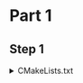 # Part 1

## Step 1

<details>
<summary>CMakeLists.txt</summary>

    cmake_minimum_required(VERSION 3.10)
    
    # set the project name and version
    project(Tutorial VERSION 1.0)
    
    # specify the C++ standard
    set(CMAKE_CXX_STANDARD 11)
    set(CMAKE_CXX_STANDARD_REQUIRED True)
    
    # configure a header file to pass some of the CMake settings
    # to the source code
    configure_file(TutorialConfig.h.in TutorialConfig.h)
    
    # add the executable
    add_executable(Tutorial tutorial.cxx)
    
    # add the binary tree to the search path for include files
    # so that we will find TutorialConfig.h
    target_include_directories(Tutorial PUBLIC
                               "${PROJECT_BINARY_DIR}"
                               )


Tutorial.cxx
    
    // A simple program that computes the square root of a number
    #include <cmath>
    // #include <cstdlib>
    #include <iostream>
    #include <string>
    #include "TutorialConfig.h"
    
    int main(int argc, char* argv[])
    {
      if (argc < 2) {
        // report version
        std::cout << argv[0] << " Version " << Tutorial_VERSION_MAJOR << "."
                  << Tutorial_VERSION_MINOR << std::endl;
        std::cout << "Usage: " << argv[0] << " number" << std::endl;
        return 1;
      }
    
      // convert input to double
      const double inputValue = std::stod(argv[1]);
    
    
      // calculate square root
      const double outputValue = sqrt(inputValue);
      std::cout << "The square root of " << inputValue << " is " << outputValue
                << std::endl;
      return 0;
    }
    
![Screenshot](https://github.com/gabeorlanski/oss-repo-template/blob/master/labs/lab-05/step1.PNG)


## Step 2

CMakeLists.txt
    cmake_minimum_required(VERSION 3.10)
    
    # set the project name and version
    project(Tutorial VERSION 1.0)
    
    # specify the C++ standard
    set(CMAKE_CXX_STANDARD 11)
    set(CMAKE_CXX_STANDARD_REQUIRED True)
    
    # STEP 2:
    option(USE_MYMATH "Use tutorial provided math implementation" ON)
    
    
    # configure a header file to pass some of the CMake settings
    # to the source code
    configure_file(TutorialConfig.h.in TutorialConfig.h)
    
    
    # STEP 2:
    # Add in the math sqrt lib
    add_library(MathFunctions mysqrt.cxx)
    
    
    if(USE_MYMATH)
      add_subdirectory(MathFunctions)
      list(APPEND EXTRA_LIBS MathFunctions)
      list(APPEND EXTRA_INCLUDES "${PROJECT_SOURCE_DIR}/MathFunctions")
    endif()
    
    
    # add the executable
    add_executable(Tutorial tutorial.cxx)
    
    
    target_link_libraries(Tutorial PUBLIC ${EXTRA_LIBS})
    
    # add the binary tree to the search path for include files
    # so that we will find TutorialConfig.h
    target_include_directories(Tutorial PUBLIC
                               "${PROJECT_BINARY_DIR}"
                               ${EXTRA_INCLUDES}
                               )


tutorial.cxx
    
    // A simple program that computes the square root of a number
    #include <cmath>
    #include <iostream>
    #include <string>
    
    #include "TutorialConfig.h"
    #ifdef USE_MYMATH
    #  include "MathFunctions.h"
    #endif
    int main(int argc, char* argv[])
    {
      
      if (argc < 2) {
        // report version
        std::cout << argv[0] << " Version " << Tutorial_VERSION_MAJOR << "."
                  << Tutorial_VERSION_MINOR << std::endl;
        std::cout << "Usage: " << argv[0] << " number" << std::endl;
        return 1;
      }
    
      // convert input to double
      const double inputValue = std::stod(argv[1]);
    #ifdef USE_MYMATH
      const double outputValue = mysqrt(inputValue);
    #else
      const double outputValue = sqrt(inputValue);
    #endif
      std::cout << "The square root of " << inputValue << " is " << outputValue
                << std::endl;
      return 0;
    }

![Screenshot](https://github.com/gabeorlanski/oss-repo-template/blob/master/labs/lab-05/step2.PNG)


## Step 3

CMakeLists.txt
    
    cmake_minimum_required(VERSION 3.10)
    
    # set the project name and version
    project(Tutorial VERSION 1.0)
    
    # specify the C++ standard
    set(CMAKE_CXX_STANDARD 11)
    set(CMAKE_CXX_STANDARD_REQUIRED True)
    
    # should we use our own math functions
    option(USE_MYMATH "Use tutorial provided math implementation" ON)
    
    # configure a header file to pass some of the CMake settings
    # to the source code
    configure_file(TutorialConfig.h.in TutorialConfig.h)
    
    # add the MathFunctions library
    if(USE_MYMATH)
      add_subdirectory(MathFunctions)
      list(APPEND EXTRA_LIBS MathFunctions)
    endif()
    
    # add the executable
    add_executable(Tutorial tutorial.cxx)
    
    target_link_libraries(Tutorial PUBLIC ${EXTRA_LIBS})
    
    # add the binary tree to the search path for include files
    # so that we will find TutorialConfig.h
    target_include_directories(Tutorial PUBLIC
                               "${PROJECT_BINARY_DIR}"
                               )


MathFunctions/CMakeLists.txt
    
    add_library(MathFunctions mysqrt.cxx)
    
    target_include_directories(MathFunctions
    INTERFACE ${CMAKE_CURRENT_SOURCE_DIR}    
    )


![ScreenShot](https://github.com/gabeorlanski/oss-repo-template/blob/master/labs/lab-05/step3.PNG)

## Step 4

CMakeLists.txt

    
    cmake_minimum_required(VERSION 3.10)
    
    # set the project name and version
    project(Tutorial VERSION 1.0)
    
    # specify the C++ standard
    set(CMAKE_CXX_STANDARD 11)
    set(CMAKE_CXX_STANDARD_REQUIRED True)
    
    # should we use our own math functions
    option(USE_MYMATH "Use tutorial provided math implementation" ON)
    
    # configure a header file to pass some of the CMake settings
    # to the source code
    configure_file(TutorialConfig.h.in TutorialConfig.h)
    
    # add the MathFunctions library
    if(USE_MYMATH)
      add_subdirectory(MathFunctions)
      list(APPEND EXTRA_LIBS MathFunctions)
    endif()
    
    # add the executable
    add_executable(Tutorial tutorial.cxx)
    
    target_link_libraries(Tutorial PUBLIC ${EXTRA_LIBS})
    
    # add the binary tree to the search path for include files
    # so that we will find TutorialConfig.h
    target_include_directories(Tutorial PUBLIC
                               "${PROJECT_BINARY_DIR}"
                               )
    install(TARGETS Tutorial DESTINATION bin)
    install(FILES "${PROJECT_BINARY_DIR}/TutorialConfig.h"
      DESTINATION include
      )
    
      enable_testing()
    
      # does the application run
      add_test(NAME Runs COMMAND Tutorial 25)
      
      # does the usage message work?
      add_test(NAME Usage COMMAND Tutorial)
      set_tests_properties(Usage
        PROPERTIES PASS_REGULAR_EXPRESSION "Usage:.*number"
        )
      
      # define a function to simplify adding tests
      function(do_test target arg result)
        add_test(NAME Comp${arg} COMMAND ${target} ${arg})
        set_tests_properties(Comp${arg}
          PROPERTIES PASS_REGULAR_EXPRESSION ${result}
          )
      endfunction(do_test)
      
      # do a bunch of result based tests
      do_test(Tutorial 4 "4 is 2")
      do_test(Tutorial 9 "9 is 3")
      do_test(Tutorial 5 "5 is 2.236")
      do_test(Tutorial 7 "7 is 2.645")
      do_test(Tutorial 25 "25 is 5")
      do_test(Tutorial -25 "-25 is [-nan|nan|0]")
      do_test(Tutorial 0.0001 "0.0001 is 0.01")


MathFunctions/CMakeLists.txt

    add_library(MathFunctions mysqrt.cxx)
    
    # state that anybody linking to us needs to include the current source dir
    # to find MathFunctions.h, while we don't.
    target_include_directories(MathFunctions
              INTERFACE ${CMAKE_CURRENT_SOURCE_DIR}
              )
    install(TARGETS MathFunctions DESTINATION lib)
    install(FILES MathFunctions.h DESTINATION include)

![Screenshot](https://github.com/gabeorlanski/oss-repo-template/blob/master/labs/lab-05/step4.PNG)


## Step 5

CMakeLists.txt

```
cmake_minimum_required(VERSION 3.10)

# set the project name and version
project(Tutorial VERSION 1.0)

# specify the C++ standard
set(CMAKE_CXX_STANDARD 11)
set(CMAKE_CXX_STANDARD_REQUIRED True)

# should we use our own math functions
option(USE_MYMATH "Use tutorial provided math implementation" ON)

# configure a header file to pass some of the CMake settings
# to the source code
configure_file(TutorialConfig.h.in TutorialConfig.h)

# add the MathFunctions library
if(USE_MYMATH)
  add_subdirectory(MathFunctions)
  list(APPEND EXTRA_LIBS MathFunctions)
endif()

# add the executable
add_executable(Tutorial tutorial.cxx)
target_link_libraries(Tutorial PUBLIC ${EXTRA_LIBS})

# add the binary tree to the search path for include files
# so that we will find TutorialConfig.h
target_include_directories(Tutorial PUBLIC
                           "${PROJECT_BINARY_DIR}"
                           )

# add the install targets
install(TARGETS Tutorial DESTINATION bin)
install(FILES "${PROJECT_BINARY_DIR}/TutorialConfig.h"
  DESTINATION include
  )

# enable testing
enable_testing()

# does the application run
add_test(NAME Runs COMMAND Tutorial 25)

# does the usage message work?
add_test(NAME Usage COMMAND Tutorial)
set_tests_properties(Usage
  PROPERTIES PASS_REGULAR_EXPRESSION "Usage:.*number"
  )

# define a function to simplify adding tests
function(do_test target arg result)
  add_test(NAME Comp${arg} COMMAND ${target} ${arg})
  set_tests_properties(Comp${arg}
    PROPERTIES PASS_REGULAR_EXPRESSION ${result}
    )
endfunction(do_test)

# do a bunch of result based tests
do_test(Tutorial 4 "4 is 2")
do_test(Tutorial 9 "9 is 3")
do_test(Tutorial 5 "5 is 2.236")
do_test(Tutorial 7 "7 is 2.645")
do_test(Tutorial 25 "25 is 5")
do_test(Tutorial -25 "-25 is [-nan|nan|0]")
do_test(Tutorial 0.0001 "0.0001 is 0.01")
```

MathFunctions/CMakeLists.txt

```
add_library(MathFunctions mysqrt.cxx)

# state that anybody linking to us needs to include the current source dir
# to find MathFunctions.h, while we don't.
target_include_directories(MathFunctions
          INTERFACE ${CMAKE_CURRENT_SOURCE_DIR}
          )

# install rules
install(TARGETS MathFunctions DESTINATION lib)
install(FILES MathFunctions.h DESTINATION include)

include(CheckSymbolExists)
check_symbol_exists(log "math.h" HAVE_LOG)
check_symbol_exists(exp "math.h" HAVE_EXP)
if(NOT (HAVE_LOG AND HAVE_EXP))
  unset(HAVE_LOG CACHE)
  unset(HAVE_EXP CACHE)
  set(CMAKE_REQUIRED_LIBRARIES "m")
  check_symbol_exists(log "math.h" HAVE_LOG)
  check_symbol_exists(exp "math.h" HAVE_EXP)
  if(HAVE_LOG AND HAVE_EXP)
  target_compile_definitions(MathFunctions
                             PRIVATE "HAVE_LOG" "HAVE_EXP")
    endif()
endif()
```

![ScreenShot](https://github.com/gabeorlanski/oss-repo-template/blob/master/labs/lab-05/step5.PNG)


# Part 2

Makefile

```
# Create all
all: dynamic_block static_block


# Create the commands for the dynamic block
dynamic_block: dynamic_bin dynamic_lib

# Do the same but for the static lib
static_block: static_bin static_lib




# Create the main command to run program.c
program.o: program.c
	gcc -c program.c -o program.o



# Create the bins
dynamic_bin: dynamic_lib program.o
	gcc  program.o -Ldynamic -ldynamic -o dynamic_bin


# Create the bins
static_bin: static_lib program.o
	gcc  program.o -Lstatic -lstatic -o static_bin

#Create the .o file for source/block.c
block.o: source/block.c
	gcc -c -fPIC source/block.c -o block.o

# Create the dynamic lib lib 
dynamic_lib: block.o
	mkdir -p dynamic
  
  # Had to add in -Wl,-rpath . or else it would not work
	gcc -shared block.o -o dynamic/libdynamic.so -Wl,-rpath .

# Do the same(ish) for the shared lib
static_lib: block.o
	mkdir -p static
	ar rcs static/libstatic.a block.o


clean:
	rm -rf *.o *.a *.so dynamic_bin dynamic/ static/
```


CMakeLists.txt
```
cmake_minimum_required(VERSION 3.0)
project(lab5)
add_library(dynamic SHARED source/block.c)
add_library(static source/block.c)
add_executable(dynamic_c program.c)
target_link_libraries(dynamic_c dynamic)

add_executable(static_c program.c)
target_link_libraries(static_c static)
```

MakeFile created by CMake:

It is really long so I committed it. It is called THIS_IS_CMAKE_MAKE.txt. [Click this link.](https://github.com/gabeorlanski/oss-repo-template/blob/master/labs/lab-05/THIS_IS_CMAKE_MAKE.txt)


With Make:

Dynamic Is 16696 bytes and Static is 16856 Bytes

With CMake:


Dynamic Is 16696 bytes and Static is 16856 Bytes


![SCREENS](https://github.com/gabeorlanski/oss-repo-template/blob/master/labs/lab-05/part_2.PNG)